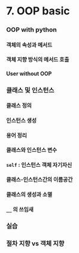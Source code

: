 # 7. OOP basic

### 

### OOP with python

#### 객체의 속성과 메서드

#### 객체 지향 방식의 메서드 호출

#### User without OOP

### 클래스 및 인스턴스

#### 클래스 정의

#### 인스턴스 생성

#### 용어 정리

#### 클래스와 인스턴스 변수

#### `self`  : 인스턴스 객체 자기자신

#### 클래스-인스턴스간의 이름공간

#### 클래스의 생성과 소멸

#### `__` 의 쓰임새

### 실습

### 절차 지향 vs 객체 지향

​                                                                 